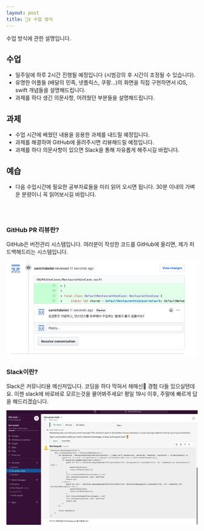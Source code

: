 ```yaml
---
layout: post
title: 🙋‍♀️ 수업 방식
---
```



수업 방식에 관한 설명입니다.

## 수업
* 일주일에 하루 2시간 진행될 예정입니다 (시범강의 후 시간이 조정될 수 있습니다).
* 유명한 어플들 (배달의 민족, 넷플릭스, 쿠팡...)의 화면을 직접 구현하면서 iOS, swift 개념들을 설명해드립니다.
* 과제를 하다 생긴 의문사항, 어려웠던 부분들을 설명해드립니다.

## 과제 
* 수업 시간에 배웠던 내용을 응용한 과제를 내드릴 예정입니다.
* 과제를 해결하여 GitHub에 올려주시면 리뷰해드릴 예정입니다.
* 과제를 하다 의문사항이 있으면 Slack을 통해 자유롭게 해주시길 바랍니다.

## 예습
* 다음 수업시간에 필요한 공부자료들을 미리 읽어 오시면 됩니다. 30분 이내의 가벼운 분량이니 꼭 읽어보시길 바랍니다.

<br />
<br />


### GitHub PR 리뷰란?

GitHub은 버전관리 시스템입니다. 여러분이 작성한 코드를 GitHub에 올리면, 제가 피드백해드리는 시스템입니다.

![PRReview](/images/githubPrReview.png "First Post")


### Slack이란? 

Slack은 커뮤니티용 메신저입니다. 코딩을 하다 막혀서 헤매신🤯 경험 다들 있으실텐데요. 이젠 slack에 바로바로 모르는것을 물어봐주세요! 평일 19시 이후, 주말에 빠르게 답을 해드리겠습니다.


![Slack](/images/slackQuestion.png "First Post") 



